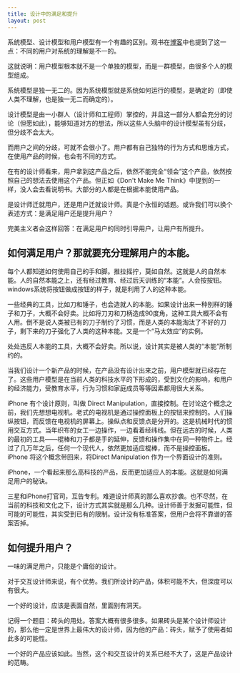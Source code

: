 ```yaml
---
title: 设计中的满足和提升
layout: post
---
```


系统模型、设计模型和用户模型有一个有趣的区别。观书在[博客](http://blog.sina.com.cn/s/blog_6c96915701016o9t.html)中也提到了这一点：不同的用户对系统的理解是不一的。

这就说明：用户模型根本就不是一个单独的模型，而是一群模型，由很多个人的模型组成。

系统模型是独一无二的。因为系统模型就是系统如何运行的模型，是确定的（即使人类不理解，也是独一无二而确定的）。

设计模型是由一小群人（设计师和工程师）掌控的，并且这一部分人都会充分的讨论（但愿如此），能够知道对方的想法，所以这些人头脑中的设计模型虽有分歧，但分歧不会太大。

而用户之间的分歧，可就不会很小了。用户都有自己独特的行为方式和思维方式，在使用产品的时候，也会有不同的方式。

在有的设计师看来，用户拿到这产品之后，依然不能完全“领会”这个产品，依然按照自己的想法去使用这个产品。但正如《Don't Make Me Think》中提到的一样，没人会去看说明书。大部分的人都是在根据本能使用产品。

是设计师迁就用户，还是用户迁就设计师。真是个永恒的话题。或许我们可以换个表述方式：是满足用户还是提升用户？

完美主义者会这样回答：在满足用户的同时引导用户，让用户有所提升。

## 如何满足用户？那就要充分理解用户的本能。

每个人都知道如何使用自己的手和脚。推拉摇拧，莫如自然。这就是人的自然本能。人的自然本能之上，还有经过教育、经过后天训练的“本能”。人会按按钮。windows系统将按钮做成按钮的样子，就是利用了人的这种本能。

一些经典的工具，比如刀和锤子，也会造就人的本能。如果设计出来一种别样的锤子和刀子，大概不会好卖。比如将刀刃和刀柄造成90度角，这种工具大概不会有人用。倒不是说人类被已有的刀子制约了习惯，而是人类的本能淘汰了不好的刀子，剩下来的刀子强化了人类的这种本能。又是一个“马太效应”的实例。

处处违反人本能的工具，大概不会好卖。所以说，设计其实是被人类的“本能”所制约的。

当我们设计一个新产品的时候，在产品没有设计出来之前，用户模型就已经存在了。这些用户模型是在当前人类的科技水平的下形成的，受到文化的影响，和用户的经济能力，受教育水平，行为习惯和家庭成员等等因素都用很大关系。

iPhone 有个设计原则，叫做 Direct Manipulation，直接控制。在讨论这个概念之前，我们先想想电视机。老式的电视机是通过操控面板上的按钮来控制的。人们操纵按钮，而反馈在电视机的屏幕上。操纵点和反馈点是分开的。这是机械时代的惯用交互方式。当年织布的女工一边操作，一边看着经纬线。但在远古的时候，人类的最初的工具——棍棒和刀子都是手的延伸，反馈和操作集中在同一种物件上。经过了几万年之后，任何一个现代人，依然更加适应棍棒，而不是操控面板。iPhone 将这个概念带回来，将Direct Manipulation 作为一个界面设计的准则。

iPhone，一个看起来那么高科技的产品，反而更加适应人的本能。这就是如何满足用户的秘诀。

三星和iPhone打官司，互告专利。难道设计师真的那么喜欢抄袭。也不尽然，在当前的科技和文化之下，设计方式其实就是那么几种。设计师善于发掘可能性，但可能的可能性，其实受到已有的限制。设计没有标准答案，但用户会将不靠谱的答案否掉。

## 如何提升用户？

一味的满足用户，只能是个庸俗的设计。

对于交互设计师来说，有个优势。我们所设计的产品，体积可能不大，但深度可以有很大。

一个好的设计，应该是表面自然，里面别有洞天。

记得一个题目：砖头的用处。答案大概有很多很多。如果砖头是某个设计师设计的，那么他一定是世界上最伟大的设计师，因为他的产品：砖头，赋予了使用者如此多的可能性。

一个好的产品应该如此。当然，这个和交互设计的关系已经不大了，这是产品设计的范畴。
